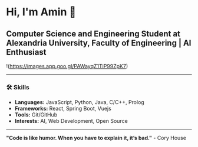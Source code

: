 # Hi, I'm Amin 👋
## Computer Science and Engineering Student at Alexandria University, Faculty of Engineering | AI Enthusiast

!(https://images.app.goo.gl/PAWayqZ1TiP99ZpK7)

---

### 🛠️ Skills

- **Languages:** JavaScript, Python, Java, C/C++, Prolog
- **Frameworks:** React, Spring Boot, Vuejs
- **Tools:** Git/GitHub
- **Interests:** AI, Web Development, Open Source

---

**"Code is like humor. When you have to explain it, it’s bad."** - Cory House
